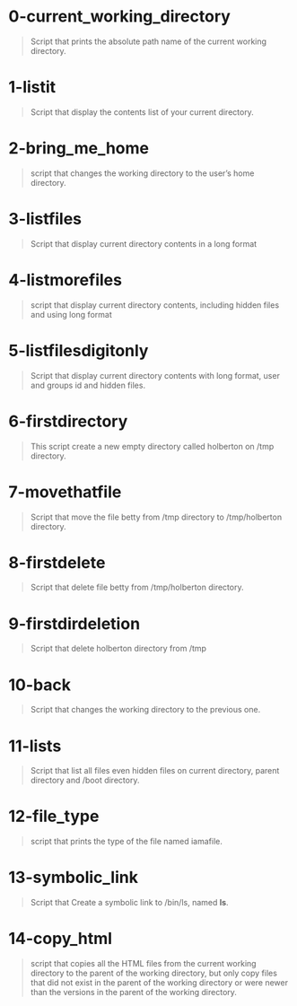# 0-current_working_directory
> Script that prints the absolute path name of the current working directory.

# 1-listit
> Script that display the contents list of your current directory.

# 2-bring_me_home
> script that changes the working directory to the user’s home directory.

# 3-listfiles
> Script that display current directory contents in a long format

# 4-listmorefiles
> script that display current directory contents, including hidden files and using long format

# 5-listfilesdigitonly
> Script that display current directory contents with long format, user and groups id and hidden files.

# 6-firstdirectory
> This script create a new empty directory called holberton on /tmp directory.

# 7-movethatfile
> Script that move the file betty from /tmp directory to /tmp/holberton directory.

# 8-firstdelete
> Script that delete file betty from /tmp/holberton directory.

# 9-firstdirdeletion
> Script that delete holberton directory from /tmp

# 10-back
> Script that changes the working directory to the previous one.

# 11-lists
> Script that list all files even hidden files on current directory, parent directory and /boot directory.

# 12-file_type
> script that prints the type of the file named iamafile.

# 13-symbolic_link
> Script that Create a symbolic link to /bin/ls, named __ls__.

# 14-copy_html
> script that copies all the HTML files from the current working directory to the parent of the working directory, but only copy files that did not exist in the parent of the working directory or were newer than the versions in the parent of the working directory.
